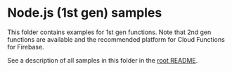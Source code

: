 # Node.js (1st gen) samples

This folder contains examples for 1st gen functions. Note that 2nd gen functions are available and the recommended platform for Cloud Functions for Firebase.

See a description of all samples in this folder in the [root README](../README.md).